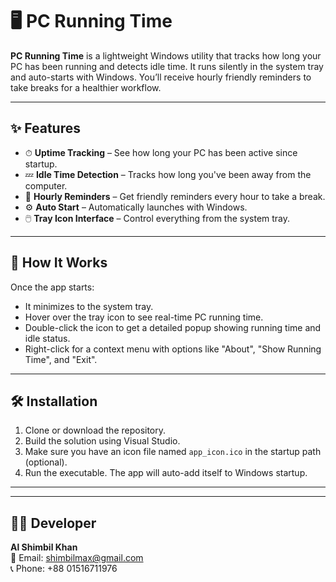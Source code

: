 # 🖥️ PC Running Time

**PC Running Time** is a lightweight Windows utility that tracks how long your PC has been running and detects idle time. It runs silently in the system tray and auto-starts with Windows. You’ll receive hourly friendly reminders to take breaks for a healthier workflow.

---

## ✨ Features

- ⏱ **Uptime Tracking** – See how long your PC has been active since startup.
- 💤 **Idle Time Detection** – Tracks how long you've been away from the computer.
- 🔔 **Hourly Reminders** – Get friendly reminders every hour to take a break.
- ⚙️ **Auto Start** – Automatically launches with Windows.
- 🖱️ **Tray Icon Interface** – Control everything from the system tray.

---

## 🚀 How It Works

Once the app starts:
- It minimizes to the system tray.
- Hover over the tray icon to see real-time PC running time.
- Double-click the icon to get a detailed popup showing running time and idle status.
- Right-click for a context menu with options like "About", "Show Running Time", and "Exit".

---

## 🛠️ Installation

1. Clone or download the repository.
2. Build the solution using Visual Studio.
3. Make sure you have an icon file named `app_icon.ico` in the startup path (optional).
4. Run the executable. The app will auto-add itself to Windows startup.

---

---

## 👨‍💻 Developer

**Al Shimbil Khan**  
📧 Email: shimbilmax@gmail.com  
📞 Phone: +88 01516711976

